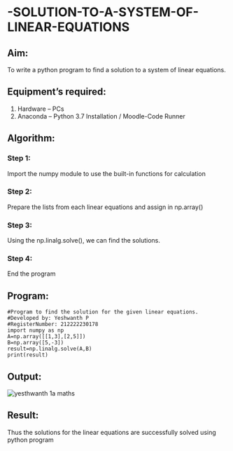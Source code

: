 # -SOLUTION-TO-A-SYSTEM-OF-LINEAR-EQUATIONS


## Aim:

To write a python program to find a solution to a system of linear equations.

## Equipment’s required:

1. 	Hardware – PCs
2. 	Anaconda – Python 3.7 Installation / Moodle-Code Runner

## Algorithm:

### Step 1: 

Import the numpy module to use the built-in functions for calculation

### Step 2: 

Prepare the lists from each linear equations and assign in np.array()

### Step 3: 

Using the np.linalg.solve(), we can find the solutions.

### Step 4: 

End the program

## Program:

```
#Program to find the solution for the given linear equations.
#Developed by: Yeshwanth P
#RegisterNumber: 212222230178
import numpy as np
A=np.array([[1,3],[2,5]])
B=np.array([5,-3])
result=np.linalg.solve(A,B)
print(result)
```
## Output:

![yesthwanth 1a maths](https://user-images.githubusercontent.com/119476088/232834646-a120b421-2a21-41dc-83da-73a5da7aa1d5.png)


## Result: 

Thus the solutions for the linear equations are successfully solved using python program

